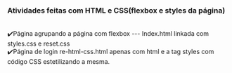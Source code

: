 ### Atividades feitas com HTML e CSS(flexbox e styles da página)

</br>
✔️Página agrupando a página com flexbox --- Index.html linkada com styles.css e reset.css
</br>
✔️Página de login re-html-css.html apenas com html e a tag styles com código CSS estetilizando a mesma.


